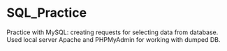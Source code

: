 # SQL_Practice
Practice with MySQL: creating requests for selecting data from database. Used local server Apache and PHPMyAdmin for working with dumped DB.
